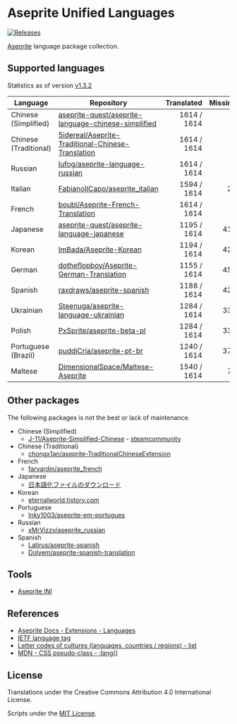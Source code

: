 # Aseprite Unified Languages

[![Releases](https://img.shields.io/github/v/release/aseprite-quest/aseprite-unified-languages)](https://github.com/aseprite-quest/aseprite-unified-languages/releases)

[Aseprite](https://github.com/aseprite/aseprite) language package collection.

## Supported languages

Statistics as of version [v1.3.2](https://github.com/aseprite/aseprite/releases/tag/v1.3.2)

| Language | Repository | Translated | Missing | Progress |
|---|---|---:|---:|---:|
| Chinese (Simplified) | [aseprite-quest/aseprite-language-chinese-simplified](https://github.com/aseprite-quest/aseprite-language-chinese-simplified) | 1614 / 1614 | 0 | 100.00% 🚩 |
| Chinese (Traditional) | [5idereal/Aseprite-Traditional-Chinese-Translation](https://github.com/5idereal/Aseprite-Traditional-Chinese-Translation) | 1614 / 1614 | 0 | 100.00% 🚩 |
| Russian | [lufog/aseprite-language-russian](https://github.com/lufog/aseprite-language-russian) | 1614 / 1614 | 0 | 100.00% 🚩 |
| Italian | [FabianoIlCapo/aseprite_italian](https://github.com/FabianoIlCapo/aseprite_italian) | 1594 / 1614 | 20 | 98.76% 🚧 |
| French | [boubl/Aseprite-French-Translation](https://github.com/boubl/Aseprite-French-Translation) | 1614 / 1614 | 0 | 100.00% 🚩 |
| Japanese | [aseprite-quest/aseprite-language-japanese](https://github.com/aseprite-quest/aseprite-language-japanese) | 1195 / 1614 | 419 | 74.04% 🚧 |
| Korean | [ImBada/Aseprite-Korean](https://github.com/ImBada/Aseprite-Korean) | 1194 / 1614 | 420 | 73.98% 🚧 |
| German | [dotheflopboy/Aseprite-German-Translation](https://github.com/dotheflopboy/Aseprite-German-Translation) | 1155 / 1614 | 459 | 71.56% 🚧 |
| Spanish | [raxdraws/aseprite-spanish](https://github.com/raxdraws/aseprite-spanish) | 1188 / 1614 | 426 | 73.61% 🚧 |
| Ukrainian | [Steenuga/aseprite-language-ukrainian](https://github.com/Steenuga/aseprite-language-ukrainian) | 1284 / 1614 | 330 | 79.55% 🚧 |
| Polish | [PxSprite/aseprite-beta-pl](https://github.com/PxSprite/aseprite-beta-pl) | 1284 / 1614 | 330 | 79.55% 🚧 |
| Portuguese (Brazil) | [puddiCria/aseprite-pt-br](https://github.com/puddiCria/aseprite-pt-br) | 1240 / 1614 | 374 | 76.83% 🚧 |
| Maltese | [DimensionalSpace/Maltese-Aseprite](https://github.com/DimensionalSpace/Maltese-Aseprite) | 1540 / 1614 | 74 | 95.42% 🚧 |

## Other packages

The following packages is not the best or lack of maintenance.

- Chinese (Simplified)
  - [J-11/Aseprite-Simplified-Chinese](https://github.com/J-11/Aseprite-Simplified-Chinese) - [steamcommunity](https://steamcommunity.com/sharedfiles/filedetails/?id=1333477949)
- Chinese (Traditional)
  - [chongx1an/aseprite-TraditionalChineseExtension](https://github.com/chongx1an/aseprite-TraditionalChineseExtension)
- French
  - [farvardin/aseprite_french](https://github.com/farvardin/aseprite_french)
- Japanese
  - [日本語化ファイルのダウンロード](http://wikiwiki.jp/aseprite/?%C6%FC%CB%DC%B8%EC%B2%BD%A5%D5%A5%A1%A5%A4%A5%EB%A4%CE%A5%C0%A5%A6%A5%F3%A5%ED%A1%BC%A5%C9)
- Korean
  - [eternalworld.tistory.com](https://eternalworld.tistory.com/531)
- Portuguese
  - [Inky1003/aseprite-em-portugues](https://github.com/Inky1003/aseprite-em-portugues)
- Russian
  - [xMrVizzy/aseprite_russian](https://github.com/xMrVizzy/aseprite_russian)
- Spanish
  - [Latirus/aseprite-spanish](https://github.com/Latirus/aseprite-spanish)
  - [Dolvem/aseprite-spanish-translation](https://github.com/Dolvem/aseprite-spanish-translation)

## Tools

- [Aseprite INI](https://github.com/aseprite-quest/aseprite-ini)

## References

- [Aseprite Docs - Extensions - Languages](https://aseprite.org/docs/extensions/languages)
- [IETF language tag](https://en.wikipedia.org/wiki/IETF_language_tag)
- [Letter codes of cultures (languages, countries / regions) - list](https://www.venea.net/web/culture_code)
- [MDN - CSS pseudo-class - :lang()](https://developer.mozilla.org/en-US/docs/Web/CSS/:lang)

## License

Translations under the Creative Commons Attribution 4.0 International License.

Scripts under the [MIT License](LICENSE).

